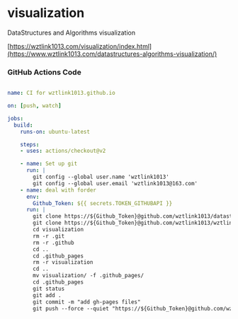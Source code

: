 # visualization
DataStructures and Algorithms visualization 

[https://wztlink1013.com/visualization/index.html](https://www.wztlink1013.com/datastructures-algorithms-visualization/)


### GitHub Actions Code

```yaml

name: CI for wztlink1013.github.io

on: [push, watch]

jobs:
  build:
    runs-on: ubuntu-latest

    steps:
    - uses: actions/checkout@v2

    - name: Set up git
      run: | 
        git config --global user.name 'wztlink1013' 
        git config --global user.email 'wztlink1013@163.com'
    - name: deal with forder
      env:
        Github_Token: ${{ secrets.TOKEN_GITHUBAPI }}
      run: | 
        git clone https://${Github_Token}@github.com/wztlink1013/datastructures-algorithms-visualization visualization
        git clone https://${Github_Token}@github.com/wztlink1013/wztlink1013.github.io .github_pages
        cd visualization
        rm -r .git
        rm -r .github
        cd ..
        cd .github_pages
        rm -r visualization
        cd ..
        mv visualization/ -f .github_pages/
        cd .github_pages
        git status
        git add .
        git commit -m "add gh-pages files"
        git push --force --quiet "https://${Github_Token}@github.com/wztlink1013/wztlink1013.github.io"  master:master
```
